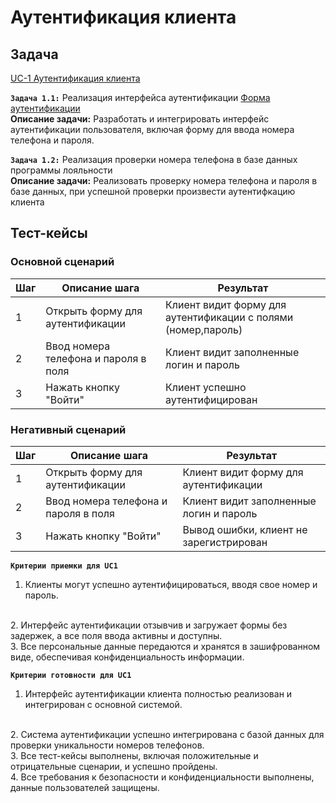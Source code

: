 # Аутентификация клиента

## Задача

[UC-1 Аутентификация клиента](../req.md#uc1)

**`Задача 1.1:`** Реализация интерфейса аутентификации [Форма аутентификации](../uix.md#wf3)
<br>
**Описание задачи:** Разработать и интегрировать интерфейс аутентификации пользователя, включая форму для ввода номера телефона и пароля.

**`Задача 1.2:`** Реализация проверки номера телефона в базе данных программы лояльности
<br>
**Описание задачи:** Реализовать проверку номера телефона и пароля в базе данных, при успешной проверки произвести аутентифкацию клиента



## Тест-кейсы

###  Основной сценарий

| Шаг | Описание шага                                               | Результат                                  |
|-----|-------------------------------------------------------------|--------------------------------------------|
| 1   | Открыть форму для аутентификации         | Клиент видит форму для аутентификации с полями (номер,пароль) |
| 2   | Ввод номера телефона и пароля в поля     | Клиент видит заполненные логин и пароль                       |
| 3   | Нажать кнопку "Войти"                    | Клиент успешно аутентифицирован                               |

### Негативный сценарий

| Шаг | Описание шага                                    | Результат                                             |
|-----|--------------------------------------------------|-------------------------------------------------------|
| 1   | Открыть форму для аутентификации                 | Клиент видит форму для аутентификации                 |
| 2   | Ввод номера телефона и пароля в поля             | Клиент видит заполненные логин и пароль               |
| 3   | Нажать кнопку "Войти"                            | Вывод ошибки, клиент не зарегистрирован               |


**`Критерии приемки для UC1`**

1. Клиенты могут успешно аутентифицироваться, вводя свое номер и пароль.
<br>
2. Интерфейс аутентификации отзывчив и загружает формы без задержек, а все поля ввода активны и доступны.
<br>
3. Все персональные данные передаются и хранятся в зашифрованном виде, обеспечивая конфиденциальность информации.

**`Критерии готовности для UC1`**
1. Интерфейс аутентификации клиента полностью реализован и интегрирован с основной системой.
<br>
2. Система аутентификации успешно интегрирована с базой данных для проверки уникальности номеров телефонов.
<br>
3. Все тест-кейсы выполнены, включая положительные и отрицательные сценарии, и успешно пройдены.
<br>
4. Все требования к безопасности и конфиденциальности выполнены, данные пользователей защищены.
